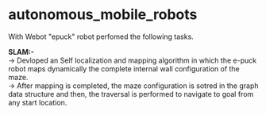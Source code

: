 # autonomous_mobile_robots
With Webot "epuck" robot perfomed the following tasks.

**SLAM:-** <br/>
-> Devloped an Self localization and mapping algorithm in which the e-puck robot maps dynamically the complete internal wall configuration of the maze. <br/>
-> After mapping is completed, the maze configuration is sotred in the graph data structure and then, the traversal is performed to navigate to goal from any start location. <br/>
